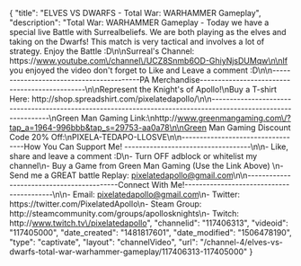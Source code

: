 {
    "title": "ELVES VS DWARFS - Total War: WARHAMMER Gameplay",
    "description": "Total War: WARHAMMER Gameplay - Today we have a special live Battle with Surrealbeliefs. We are both playing as the elves and taking on the Dwarfs! This match is very tactical and involves a lot of strategy. Enjoy the Battle :D\n\nSurreal's Channel: https:\/\/www.youtube.com\/channel\/UCZ8Snmb6OD-GhiyNjsDUMqw\n\nIf you enjoyed the video don't forget to Like and Leave a comment :D\n\n-----------------------------------------PA Merchandise----------------------------------------------\n\nRepresent the Knight's of Apollo!\nBuy a T-shirt Here: http:\/\/shop.spreadshirt.com\/pixelatedapollo\/\n\n---------------------------------------------------------------------------------------------------------------\nGreen Man Gaming Link:\nhttp:\/\/www.greenmangaming.com\/?tap_a=1964-996bbb&tap_s=29753-aa0a78\n\nGreen Man Gaming Discount Code 20% Off:\nPIXELA-TEDAPO-LLOSVE\n\n----------------------------------How You Can Support Me! -----------------------------------\n\n- Like, share and leave a comment :D\n- Turn OFF adblock or whitelist my channel\n- Buy a Game from Green Man Gaming (Use the Link Above) \n- Send me a GREAT battle Replay: pixelatedapollo@gmail.com\n\n------------------------------------------Connect With Me!-----------------------------------------\n\n- Email: pixelatedapollo@gmail.com\n- Twitter: https:\/\/twitter.com\/PixelatedApollo\n- Steam Group:  http:\/\/steamcommunity.com\/groups\/apollosknights\n- Twitch: http:\/\/www.twitch.tv\/pixelatedapollo",
    "channelid": "117406313",
    "videoid": "117405000",
    "date_created": "1481817601",
    "date_modified": "1506478190",
    "type": "captivate",
    "layout": "channelVideo",
    "url": "\/channel-4\/elves-vs-dwarfs-total-war-warhammer-gameplay\/117406313-117405000"
}